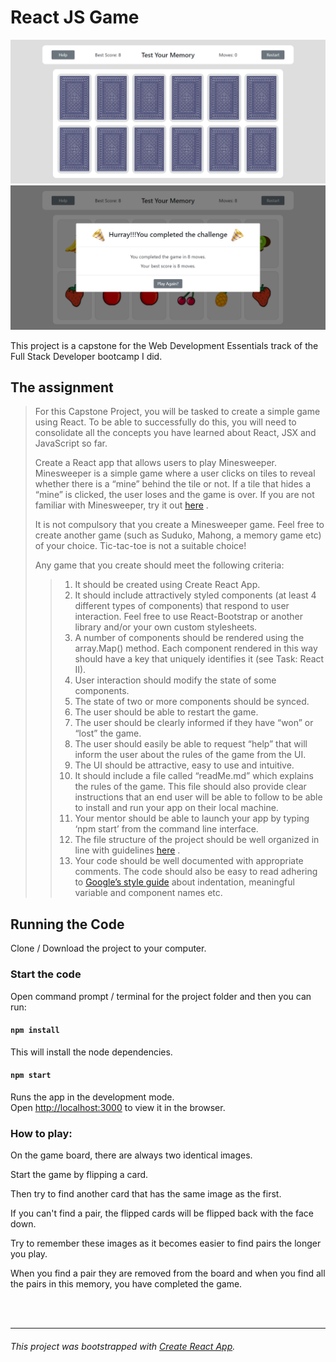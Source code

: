 # React JS Game

![](/public/Main.png)
![](/public/FinishModal.png)

This project is a capstone for the Web Development Essentials track of the Full Stack Developer bootcamp I did.

## The assignment

> For this Capstone Project, you will be tasked to create a simple game using React. To be able to successfully do this, you will need to consolidate all the concepts you have learned about React, JSX and JavaScript so far.
>
> Create a React app that allows users to play Minesweeper. Minesweeper is a simple game where a user clicks on tiles to reveal whether there is a “mine” behind the tile or not. If a tile that hides a “mine” is clicked, the user loses and the game is over. If you are not familiar with Minesweeper, try it out [here](https://codepen.io/gaearon/pen/gWWZgR?editors=0010) .
>
> It is not compulsory that you create a Minesweeper game. Feel free to create another game (such as Suduko, Mahong, a memory game etc) of your choice. Tic-tac-toe is not a suitable choice!
>
> Any game that you create should meet the following criteria:
> > 1. It should be created using Create React App.
> > 2. It should include attractively styled components (at least 4 different types of components) that respond to user interaction. Feel free to use React-Bootstrap or another library and/or your own custom stylesheets.
> > 3. A number of components should be rendered using the array.Map() method. Each component rendered in this way should have a key that uniquely identifies it (see Task: React II).
> > 4. User interaction should modify the state of some components.
> > 5. The state of two or more components should be synced.
> > 6. The user should be able to restart the game.
> > 7. The user should be clearly informed if they have “won” or “lost” the game.
> > 8. The user should easily be able to request “help” that will inform the user about the rules of the game from the UI.
> > 9. The UI should be attractive, easy to use and intuitive.
> > 10. It should include a file called “readMe.md” which explains the rules of the game. This file should also provide clear instructions that an end user will be able to follow to be able to install and run your app on their local machine.
> > 11. Your mentor should be able to launch your app by typing ‘npm start’ from the command line interface.
> > 12. The file structure of the project should be well organized in line with guidelines [here](https://reactjs.org/docs/faq-structure.html) .
> > 13. Your code should be well documented with appropriate comments. The code should also be easy to read adhering to [Google’s style guide](https://google.github.io/styleguide/jsguide.html) about indentation, meaningful variable and component names etc.

## Running the Code

Clone / Download the project to your computer.

### Start the code
Open command prompt / terminal for the project folder and then you can run:

#### `npm install`

This will install the node dependencies.

#### `npm start`

Runs the app in the development mode.<br>
Open [http://localhost:3000](http://localhost:3000) to view it in the browser.

### How to play:

On the game board, there are always two identical images.

Start the game by flipping a card.

Then try to find another card that has the same image as the first.

If you can't find a pair, the flipped cards will be flipped back with the face down.

Try to remember these images as it becomes easier to find pairs the longer you play.

When you find a pair they are removed from the board and when you find all the pairs in this memory, you have completed the game.

<br>
<br>

***
###### This project was bootstrapped with [Create React App](https://github.com/facebook/create-react-app).